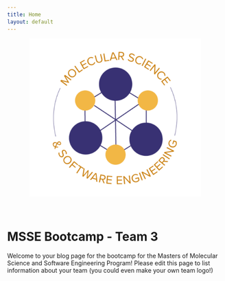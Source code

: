 ```yaml
---
title: Home
layout: default
---
```


<center><img src="images/msse-logo-bg.svg" alt="MSSE Logo" width="400"></center>
<br><br>

# MSSE Bootcamp - Team 3

Welcome to your blog page for the bootcamp for the Masters of Molecular Science and Software Engineering Program! Please edit this page to list information about your team (you could even make your own team logo!)

